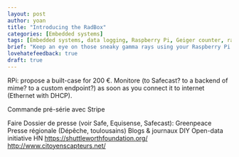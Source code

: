 ```yaml
---
layout: post
author: yoan
title: "Introducing the RadBox"
categories: [Embedded systems]
tags: [Embedded systems, data logging, Raspberry Pi, Geiger counter, radiation]
brief: "Keep an eye on those sneaky gamma rays using your Raspberry Pi."
lovehatefeedback: true
draft: true
---
```


RPi: propose a built-case for 200 €. Monitore (to Safecast? to a backend of mime? to a custom endpoint?) as soon as you connect it to internet (Ethernet with DHCP).

Commande pré-série avec Stripe

Faire Dossier de presse (voir Safe, Equisense, Safecast):
Greenpeace
Presse régionale (Dépêche, toulousains)
Blogs & journaux DIY
Open-data initiative
HN
https://shuttleworthfoundation.org/
http://www.citoyenscapteurs.net/
